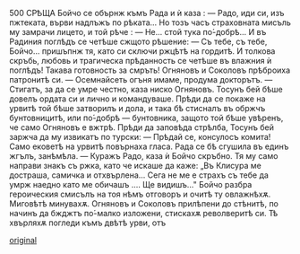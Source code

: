 ﻿500
СРѢЩА
Бойчо се обърнж къмъ Рада и ѝ каза :
— Радо, иди си, изъ пжтеката, върви надлъжъ по рѣката...
Но тозъ часъ страховната мисъль му замрачи лицето, и той рѣче :
— Не... стой тука по́-добрѣ...
И въ Радиния поглѣдъ се четѣше сжщото рѣшение:
— Съ тебе, съ тебе, Бойчо... пришъпнж тя, като си сключи ржцѣтѣ на гордитѣ.
И толкова скръбь, любовь и трагическа прѣданность се четѣше въ влажния ѝ поглѣдъ! Такава готовность за смръть!
Огняновъ и Соколовъ прѣброиха патронитѣ си.
— Осемнайсеть огъня имаме, продума докторътъ.
— Стигатъ, за да се умре честно, каза ниско Огняновъ.
Тосунъ бей бѣше довелъ ордата си и лично и командуваше. Прѣди да се покаже на урвитѣ той бѣше затворилъ и дола, и така бѣ стисналъ въ обржчъ бунтовницитѣ, или по́-добрѣ — бунтовника, защото той бѣше увѣренъ, че само Огняновъ е вжтрѣ.
Прѣди да заповѣда стрѣлба, Тосунъ бей заржча да му извикатъ по турски:
— Прѣдай се, консулосъ комита!
Само ековетѣ на урвитѣ повърнаха гласа.
Рада се бѣ сгушила въ единъ жгълъ, занѣмѣла.
— Куражъ Радо, каза ѝ Бойчо скръбно.
Тя му само направи знакъ съ ржка, като че искаше да каже: „Въ Клисура ме достраша, самичка и отхвърлена... Сега не ме е страхъ съ тебе да умрж наедно като ме обичашъ .... Ще видишъ..."
Бойчо разбра героическия смисълъ на тоя нѣмъ отговоръ и очитѣ ту овлажнѣхѫ. Миговѣтѣ минувахѫ.
Огняновъ и Соколовъ прилѣпени до стѣнитѣ, по начинъ да бжджтъ по́-малко изложени, стискахѫ револверитѣ си. Тѣ хвърляхѫ погледи къмъ двѣтѣ урви, отъ

[original](images/553.jpg)